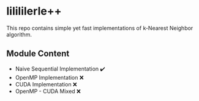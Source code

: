 # lilililerle++
 This repo contains simple yet fast implementations of k-Nearest Neighbor algorithm.
 
 ## Module Content 
- Naive Sequential Implementation ✔️
- OpenMP Implementation ❌
- CUDA Implementation ❌
- OpenMP - CUDA Mixed ❌
